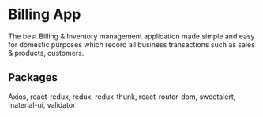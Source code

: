 # Billing App

The best Billing & Inventory management application made simple and easy for domestic purposes which record all business transactions such as sales & products, customers.

## Packages

Axios, react-redux, redux, redux-thunk, react-router-dom, sweetalert, material-ui, validator



